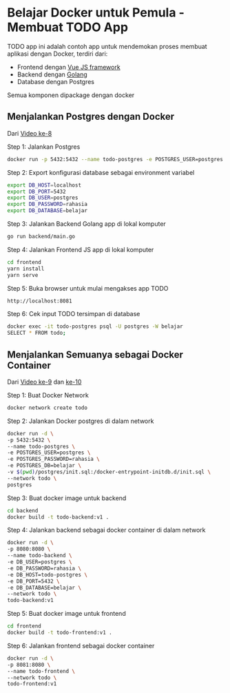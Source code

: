# Belajar Docker untuk Pemula - Membuat TODO App

TODO app ini adalah contoh app untuk mendemokan proses membuat aplikasi dengan Docker, terdiri dari:
- Frontend dengan [Vue JS framework](https://docs.vuejs.id/v2/guide/)
- Backend dengan [Golang](https://dasarpemrogramangolang.novalagung.com/)
- Database dengan Postgres

Semua komponen dipackage dengan docker

## Menjalankan Postgres dengan Docker

Dari [Video ke-8](https://www.youtube.com/watch?v=45FjeTSla3o)

Step 1: Jalankan Postgres
```bash
docker run -p 5432:5432 --name todo-postgres -e POSTGRES_USER=postgres -e POSTGRES_PASSWORD=rahasia -e POSTGRES_DB=belajar -v $(pwd)/postgres/init.sql:/docker-entrypoint-initdb.d/init.sql -d postgres
```

Step 2: Export konfigurasi database sebagai environment variabel
```bash
export DB_HOST=localhost
export DB_PORT=5432
export DB_USER=postgres
export DB_PASSWORD=rahasia
export DB_DATABASE=belajar
```

Step 3: Jalankan Backend Golang app di lokal komputer
```bash
go run backend/main.go
```

Step 4: Jalankan Frontend JS app di lokal komputer
```bash
cd frontend
yarn install
yarn serve
```

Step 5: Buka browser untuk mulai mengakses app TODO
```bash
http://localhost:8081
```

Step 6: Cek input TODO tersimpan di database
```bash
docker exec -it todo-postgres psql -U postgres -W belajar
SELECT * FROM todo;
```

## Menjalankan Semuanya sebagai Docker Container

Dari [Video ke-9](https://www.youtube.com/watch?v=OYJf_xLeB9o) dan [ke-10](https://www.youtube.com/watch?v=gRlioOhPkEo)

Step 1: Buat Docker Network
```bash
docker network create todo
```

Step 2: Jalankan Docker postgres di dalam network
```bash
docker run -d \
-p 5432:5432 \
--name todo-postgres \
-e POSTGRES_USER=postgres \
-e POSTGRES_PASSWORD=rahasia \
-e POSTGRES_DB=belajar \
-v $(pwd)/postgres/init.sql:/docker-entrypoint-initdb.d/init.sql \
--network todo \
postgres
```

Step 3: Buat docker image untuk backend
```bash
cd backend
docker build -t todo-backend:v1 .
```

Step 4: Jalankan backend sebagai docker container di dalam network
```bash
docker run -d \
-p 8080:8080 \
--name todo-backend \
-e DB_USER=postgres \
-e DB_PASSWORD=rahasia \
-e DB_HOST=todo-postgres \
-e DB_PORT=5432 \
-e DB_DATABASE=belajar \
--network todo \
todo-backend:v1
```

Step 5: Buat docker image untuk frontend
```bash
cd frontend
docker build -t todo-frontend:v1 .
```

Step 6: Jalankan frontend sebagai docker container
```bash
docker run -d \
-p 8081:8080 \
--name todo-frontend \
--network todo \
todo-frontend:v1
```
